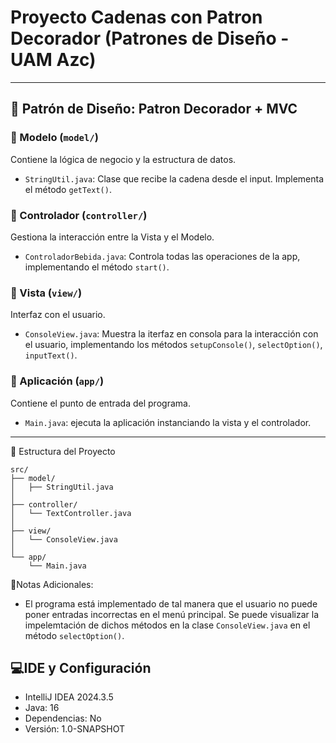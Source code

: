 # Proyecto Cadenas con Patron Decorador (Patrones de Diseño - UAM Azc)

---

## 📐 Patrón de Diseño: Patron Decorador + MVC

### 🔸 Modelo (`model/`)
Contiene la lógica de negocio y la estructura de datos.

- `StringUtil.java`: Clase que recibe la cadena desde el input. Implementa el método `getText()`.

### 🔸 Controlador (`controller/`)
Gestiona la interacción entre la Vista y el Modelo.

- `ControladorBebida.java`: Controla todas las operaciones de la app, implementando el método `start()`.

### 🔸 Vista (`view/`)
Interfaz con el usuario.

- `ConsoleView.java`: Muestra la iterfaz en consola para la interacción con el usuario, implementando los métodos `setupConsole()`, `selectOption()`, `inputText()`.

### 🔸 Aplicación (`app/`)
Contiene el punto de entrada del programa.

- `Main.java`: ejecuta la aplicación instanciando la vista y el controlador.

---

📁 Estructura del Proyecto

```
src/
├── model/
│   ├── StringUtil.java
│
├── controller/
│   └── TextController.java
│
├── view/
│   └── ConsoleView.java
│
└── app/
    └── Main.java
```

📝Notas Adicionales: 

 - El programa está implementado de tal manera que el usuario no puede poner entradas incorrectas en el menú principal. Se puede visualizar la impelemtación de dichos métodos en la clase `ConsoleView.java` en el método `selectOption()`.

## 💻IDE y Configuración

- IntelliJ IDEA 2024.3.5
- Java: 16
- Dependencias: No
- Versión: 1.0-SNAPSHOT